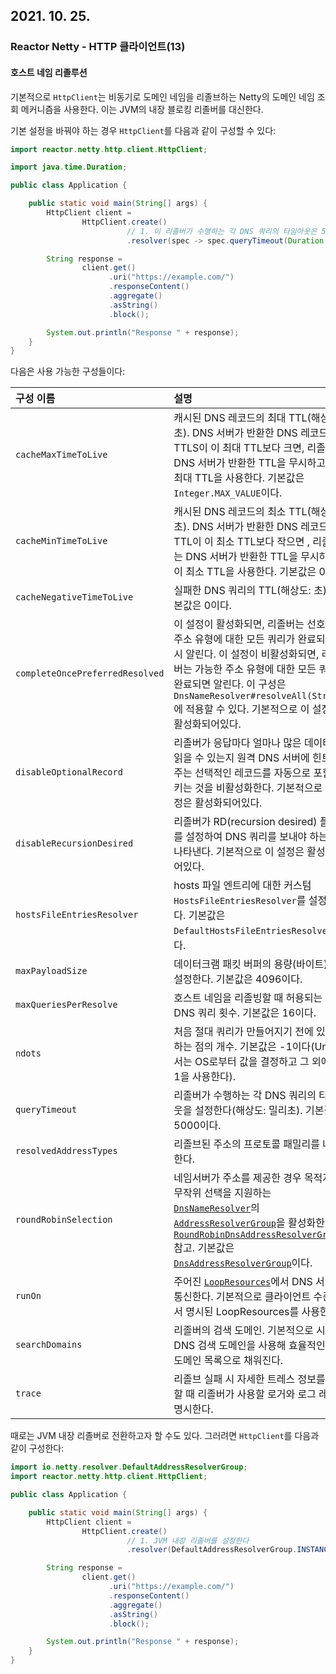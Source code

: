 ## 2021. 10. 25.

### Reactor Netty - HTTP 클라이언트(13)

#### 호스트 네임 리졸루션

기본적으로 `HttpClient`는 비동기로 도메인 네임을 리졸브하는 Netty의 도메인 네임 조회 메커니즘을 사용한다. 이는 JVM의 내장 블로킹 리졸버를 대신한다.

기본 설정을 바꿔야 하는 경우 `HttpClient`를 다음과 같이 구성할 수 있다:

```java
import reactor.netty.http.client.HttpClient;

import java.time.Duration;

public class Application {

	public static void main(String[] args) {
		HttpClient client =
				HttpClient.create()
            			  // 1. 이 리졸버가 수행하는 각 DNS 쿼리의 타임아웃은 500이 될 것이다
				          .resolver(spec -> spec.queryTimeout(Duration.ofMillis(500))); 

		String response =
				client.get()
				      .uri("https://example.com/")
				      .responseContent()
				      .aggregate()
				      .asString()
				      .block();

		System.out.println("Response " + response);
	}
}
```

다음은 사용 가능한 구성들이다:

| 구성 이름                       | 설명                                                         |
| :------------------------------ | :----------------------------------------------------------- |
| `cacheMaxTimeToLive`            | 캐시된 DNS 레코드의 최대 TTL(해상도: 초). DNS 서버가 반환한 DNS 레코드의 TTLS이 이 최대 TTL보다 크면, 리졸버는 DNS 서버가 반환한 TTL을 무시하고 이 최대 TTL을 사용한다. 기본값은 `Integer.MAX_VALUE`이다. |
| `cacheMinTimeToLive`            | 캐시된 DNS 레코드의 최소 TTL(해상도: 초). DNS 서버가 반환한  DNS 레코드의 TTL이 이 최소 TTL보다 작으면 , 리졸버는 DNS 서버가 반환한 TTL을 무시하고 이 최소 TTL을 사용한다. 기본값은 0이다. |
| `cacheNegativeTimeToLive`       | 실패한 DNS 쿼리의 TTL(해상도: 초). 기본값은 0이다.           |
| `completeOncePreferredResolved` | 이 설정이 활성화되면, 리졸버는 선호하는 주소 유형에 대한 모든 쿼리가 완료되는 즉시 알린다. 이 설정이 비활성화되면, 리졸버는 가능한 주소 유형에 대한 모든 쿼리가 완료되면 알린다. 이 구성은 `DnsNameResolver#resolveAll(String)`에 적용할 수 있다. 기본적으로 이 설정은 활성화되어있다. |
| `disableOptionalRecord`         | 리졸버가 응답마다 얼마나 많은 데이터를 읽을 수 있는지 원격 DNS 서버에 힌트를 주는 선택적인 레코드를 자동으로 포함시키는 것을 비활성화한다. 기본적으로 이 설정은 활성화되어있다. |
| `disableRecursionDesired`       | 리졸버가 RD(recursion desired) 플래그를 설정하여 DNS 쿼리를 보내야 하는지를 나타낸다. 기본적으로 이 설정은 활성화되어있다. |
| `hostsFileEntriesResolver`      | hosts 파일 엔트리에 대한 커스텀 `HostsFileEntriesResolver`를 설정한다. 기본값은 `DefaultHostsFileEntriesResolver`이다. |
| `maxPayloadSize`                | 데이터크램 패킷 버퍼의 용량(바이트)를 설정한다. 기본값은 4096이다. |
| `maxQueriesPerResolve`          | 호스트 네임을 리졸빙할 때 허용되는 최대 DNS 쿼리 횟수. 기본값은 16이다. |
| `ndots`                         | 처음 절대 쿼리가 만들어지기 전에 있어야 하는 점의 개수. 기본값은 -1이다(Unix에서는 OS로부터 값을 결정하고 그 외에는 1을 사용한다). |
| `queryTimeout`                  | 리졸버가 수행하는 각 DNS 쿼리의 타임아웃을 설정한다(해상도: 밀리초). 기본값은 5000이다. |
| `resolvedAddressTypes`          | 리졸브된 주소의 프로토콜 패밀리를 나열한다.                  |
| `roundRobinSelection`           | 네임서버가 주소를 제공한 경우 목적지의 무작위 선택을 지원하는 [`DnsNameResolver`](https://netty.io/4.1/api/io/netty/resolver/dns/DnsNameResolver.html)의 [`AddressResolverGroup`](https://netty.io/4.1/api/io/netty/resolver/AddressResolverGroup.html)을 활성화한다.  [`RoundRobinDnsAddressResolverGroup`](https://netty.io/4.1/api/io/netty/resolver/dns/RoundRobinDnsAddressResolverGroup.html) 참고. 기본값은 [`DnsAddressResolverGroup`](https://netty.io/4.1/api/io/netty/resolver/dns/DnsAddressResolverGroup.html)이다. |
| `runOn`                         | 주어진 [`LoopResources`](https://projectreactor.io/docs/netty/release/api/reactor/netty/resources/LoopResources.html)에서 DNS 서버와 통신한다. 기본적으로 클라이언트 수준에서 명시된 LoopResources를 사용한다. |
| `searchDomains`                 | 리졸버의 검색 도메인. 기본적으로 시스템 DNS 검색 도메인을 사용해 효율적인 검색 도메인 목록으로 채워진다. |
| `trace`                         | 리졸브 실패 시 자세한 트레스 정보를 생성할 때 리졸버가 사용할 로거와 로그 레벨을 명시한다. |

때로는 JVM 내장 리졸버로 전환하고자 할 수도 있다. 그러려면 `HttpClient`를 다음과 같이 구성한다:

```java
import io.netty.resolver.DefaultAddressResolverGroup;
import reactor.netty.http.client.HttpClient;

public class Application {

	public static void main(String[] args) {
		HttpClient client =
				HttpClient.create()
            			  // 1. JVM 내장 리졸버를 설정한다
				          .resolver(DefaultAddressResolverGroup.INSTANCE); 

		String response =
				client.get()
				      .uri("https://example.com/")
				      .responseContent()
				      .aggregate()
				      .asString()
				      .block();

		System.out.println("Response " + response);
	}
}
```